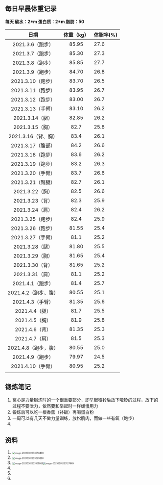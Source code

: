 ## 每日早晨体重记录

**每天  碳水：2\*m  蛋白质：2\*m  脂肪：50**

|         日期         | 体重（kg） | 体脂率(%) |
| :------------------: | :--------: | --------- |
|   2021.3.6（跑步）   |   85.95    | 27.6      |
|   2021.3.7（跑步）   |   85.30    | 27.3      |
|   2021.3.8（跑步）   |   85.85    | 27.7      |
|   2021.3.9（跑步）   |   84.70    | 26.8      |
|  2021.3.10（跑步）   |   83.70    | 26.5      |
|  2021.3.11（跑步）   |   83.95    | 26.7      |
|  2021.3.12（跑步）   |   83.00    | 26.7      |
|  2021.3.13（手臂）   |   83.10    | 26.2      |
|   2021.3.14（腿）    |   82.85    | 26.2      |
|   2021.3.15（胸）    |    82.7    | 25.8      |
| 2021.3.16（背、胸）  |    83.4    | 26.1      |
|  2021.3.17（腹部）   |    84.2    | 26.6      |
|  2021.3.18（跑步）   |    83.6    | 26.2      |
|  2021.3.19（跑步）   |    83.2    | 26.3      |
|  2021.3.20（手臂）   |    83.7    | 26.6      |
|  2021.3.21（臀腿）   |    82.7    | 26.1      |
|   2021.3.22（胸）    |    82.5    | 26.6      |
|   2021.3.23（背）    |    82.3    | 25.9      |
|   2021.3.24（肩）    |    82.4    | 26.2      |
|  2021.3.25（跑步）   |    82.4    | 25.9      |
|  2021.3.26（跑步）   |   81.55    | 25.4      |
|  2021.3.27（手臂）   |    81.1    | 25.2      |
|   2021.3.28（腿）    |   81.80    | 25.5      |
|   2021.3.29（胸）    |   81.65    | 25.4      |
|   2021.3.30（背）    |   81.65    | 25.2      |
|   2021.3.31（肩）    |    81.1    | 25.2      |
|   2021.4.1（跑步）   |    81.4    | 25.7      |
| 2021.4.2（跑步、腹） |   80.55    | 25.1      |
|   2021.4.3（手臂）   |   81.35    | 25.6      |
|    2021.4.4（腿）    |    81.7    | 25.5      |
|    2021.4.5（胸）    |    81.9    | 25.8      |
|    2021.4.6（背）    |   81.35    | 25.3      |
|    2021.4.7（肩）    |    81.5    | 25.3      |
| 2021.4.8（跑步，腹） |   80.55    | 25.0      |
|   2021.4.9（跑步）   |   79.97    | 24.5      |
|  2021.4.10（手臂）   |   80.95    | 25.2      |
|                      |            |           |

## 锻炼笔记

1. 离心是力量锻炼时的一个很重要部分，即举起哑铃后放下哑铃的过程，放下的过程不要泄力，依然要和举起时一样缓慢用力
2. 锻炼后可以吃一根香蕉（补碳）再喝蛋白粉
3. 一周可以有几天不做力量训练，放松肌肉，而做一些有氧（跑步）
4. 

## 资料

1. <img src="D:\Typora\note\减脂记录.assets\image-20210301233058498.png" alt="image-20210301233058498" style="zoom:50%;" />
2. <img src="D:\Typora\note\减脂记录.assets\image-20210301233029880.png" alt="image-20210301233029880" style="zoom:50%;" />
3. <img src="D:\Typora\note\减脂记录.assets\image-20210301233109868.png" alt="image-20210301233109868" style="zoom:50%;" /><img src="D:\Typora\note\减脂记录.assets\image-20210301233127449.png" alt="image-20210301233127449" style="zoom:50%;" />
4. 
5. 
6. 

